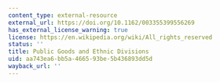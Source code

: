 ```yaml
---
content_type: external-resource
external_url: https://doi.org/10.1162/003355399556269
has_external_license_warning: true
license: https://en.wikipedia.org/wiki/All_rights_reserved
status: ''
title: Public Goods and Ethnic Divisions
uid: aa743ea6-bb5a-4665-93be-5b436893dd5d
wayback_url: ''
---
```

